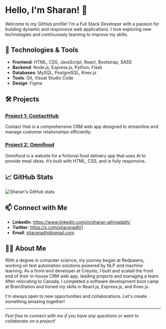# Hello, I'm Sharan! 👋

Welcome to my GitHub profile! I'm a Full Stack Developer with a passion for building dynamic and responsive web applications. I love exploring new technologies and continuously learning to improve my skills.

## 🔧 Technologies & Tools

- **Frontend**: HTML, CSS, JavaScript, React, Bootstrap, SASS
- **Backend**: Node.js, Express.js, Python, Flask
- **Databases**: MySQL, PostgreSQL, Knex.js
- **Tools**: Git, Visual Studio Code
- **Design**: Figma

## 🛠️ Projects

### [Project 1: ContactHub](https://github.com/yourusername/contacthub)
Contact Hub is a comprehensive CRM web app designed to streamline and manage customer relationships efficiently.

### [Project 2: Omnifood](https://sharan-omnifood.netlify.app/)
Omnifood is a website for a fictional food delivery app that uses AI to provide meal ideas. It’s built with HTML, CSS, and is fully responsive.

## 📈 GitHub Stats

![Sharan's GitHub stats](https://github-readme-stats.vercel.app/api?username=Sharanadhi&show_icons=true&theme=radical)

## 📫 Connect with Me

- **LinkedIn**: https://www.linkedin.com/in/sharan-athiyadath/
- **Twitter**: https://x.com/sharanadhi1
- **Email**: sharanadhi@gmail.com
<!--
## 📚 Latest Blog Posts

- [Blog Post Title 1](https://yourblog.com/post1)
- [Blog Post Title 2](https://yourblog.com/post2)
- [Blog Post Title 3](https://yourblog.com/post3)

## 🎨 Design Portfolio

Check out my design portfolio on [Dribbble](https://dribbble.com/yourprofile) and [Behance](https://www.behance.net/yourprofile).
-->
## 👨‍💻 About Me

With a degree in computer science, my journey began at Redpawns, working on test automation solutions powered by NLP and machine learning. As a front-end developer at Creysto, I built and scaled the front end of their in-house CRM web app, leading projects and managing a team. After relocating to Canada, I completed a software development boot camp at BrainStation and honed my skills in React.js, Express.js, and Knex.js.

I'm always open to new opportunities and collaborations. Let's create something amazing together!

---

*Feel free to connect with me if you have any questions or want to collaborate on a project!*


<!--
**Sharanadhi/Sharanadhi** is a ✨ _special_ ✨ repository because its `README.md` (this file) appears on your GitHub profile.

Here are some ideas to get you started:

- 🔭 I’m currently working on ...
- 🌱 I’m currently learning ...
- 👯 I’m looking to collaborate on ...
- 🤔 I’m looking for help with ...
- 💬 Ask me about ...
- 📫 How to reach me: ...
- 😄 Pronouns: ...
- ⚡ Fun fact: ...
-->
